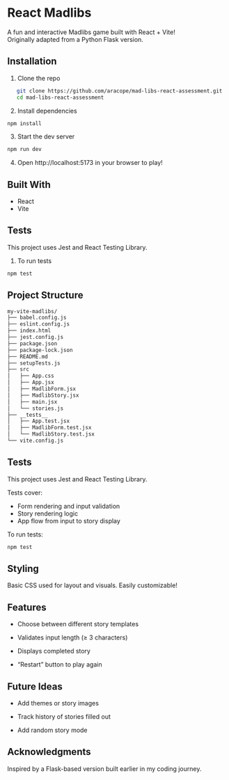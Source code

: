# React Madlibs

A fun and interactive Madlibs game built with React + Vite!  
Originally adapted from a Python Flask version.

## Installation

1. Clone the repo  
```bash
   git clone https://github.com/aracope/mad-libs-react-assessment.git
   cd mad-libs-react-assessment
```
2. Install dependencies
```bash
npm install
```
3. Start the dev server
```bash
npm run dev
```
4. Open http://localhost:5173 in your browser to play!

## Built With
- React
- Vite

## Tests

This project uses Jest and React Testing Library.
1. To run tests
```bash
npm test
```

## Project Structure
```bash
my-vite-madlibs/
├── babel.config.js
├── eslint.config.js
├── index.html
├── jest.config.js
├── package.json
├── package-lock.json
├── README.md
├── setupTests.js
├── src
│   ├── App.css
│   ├── App.jsx
│   ├── MadlibForm.jsx
│   ├── MadlibStory.jsx
│   ├── main.jsx
│   └── stories.js
├── __tests__
│   ├── App.test.jsx
│   ├── MadlibForm.test.jsx
│   └── MadlibStory.test.jsx
└── vite.config.js
```

## Tests

This project uses Jest and React Testing Library.

Tests cover:
- Form rendering and input validation
- Story rendering logic
- App flow from input to story display

To run tests:
```bash
npm test
```

## Styling
Basic CSS used for layout and visuals. Easily customizable!

## Features
- Choose between different story templates

- Validates input length (≥ 3 characters)

- Displays completed story

- “Restart” button to play again

## Future Ideas
- Add themes or story images

- Track history of stories filled out

- Add random story mode

## Acknowledgments
Inspired by a Flask-based version built earlier in my coding journey.



